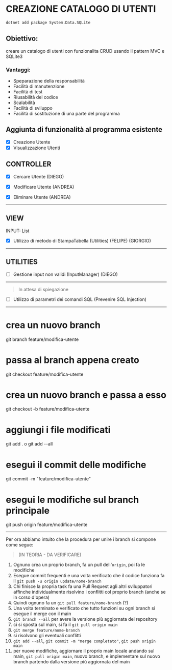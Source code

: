 # CREAZIONE CATALOGO DI UTENTI


```bash
dotnet add package System.Data.SQLite
```


## Obiettivo: 

creare un catalogo di utenti con funzionalita CRUD usando il pattern MVC e SQLite3


### Vantaggi:

- Speparazione della responsabilità
- Facilità di manutenzione
- Facilità di test
- Riusabilità del codice
- Scalabilità
- Facilità di sviluppo
- Facilità di sostituzione di una parte del programma

## Aggiunta di funzionalità al programma esistente

- [x] Creazione Utente
- [x] Visualizzazione Utenti

CONTROLLER
---
- [x] Cercare Utente (DIEGO)

- [x] Modificare Utente (ANDREA)  
- [x] Eliminare Utente (ANDREA)
---

VIEW
---
INPUT: List<User>
- [x] Utilizzo di metodo di StampaTabella (Utilities) (FELIPE) (GIORGIO)
---

UTILITIES
---
- [ ] Gestione input non validi (InputManager) (DIEGO)
---


> In attesa di spiegazione

- [ ] Utilizzo di parametri dei comandi SQL (Prevenire SQL Injection)

---

# crea un nuovo branch
git branch feature/modifica-utente
# passa al branch appena creato
git checkout feature/modifica-utente
# crea un nuovo branch e passa a esso
git checkout -b feature/modifica-utente
# aggiungi i file modificati
git add . o git add --all
# esegui il commit delle modifiche
git commit -m "feature/modifica-utente"
# esegui le modifiche sul branch principale
git push origin feature/modifica-utente

---

Per ora abbiamo intuito che la procedura per unire i branch si compone come segue: 

> (IN TEORIA - DA VERIFICARE)

1. Ognuno crea un proprio branch, fa un pull dell'`origin`, poi fa le modifiche
2. Esegue commit frequenti e una volta verificato che il codice funziona fa il `git push -u origin update/nome-branch`
3. Chi finisce la propria task fa una Pull Request agli altri sviluppatori affinche individualmente risolvino i conflitti col proprio branch (anche se in corso d'opera)
4. Quindi ognuno fa un `git pull feature/nome-branch` (?)
5. Una volta terminato e verificato che tutto funzioni su ogni branch si esegue il merge con il main
6. `git branch --all` per avere la versione più aggiornata del repository
7. ci si sposta sul main, si fa il `git pull origin main`
8. `git merge feature/nome-branch`
9. si risolvono gli eventuali conflitti
10. `git add --all`, `git commit -m "merge completato"`, `git push origin main`
11. per nuove modifiche, aggiornare il proprio main locale andando sul main, `git pull origin main`, nuovo branch, e implementare sul nuovo branch partendo dalla versione più aggiornata del main